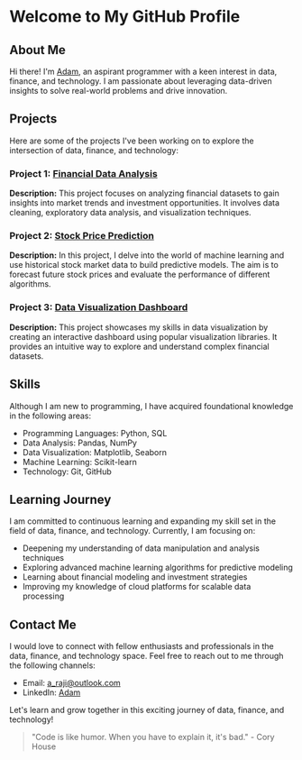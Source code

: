 # Welcome to My GitHub Profile

## About Me

Hi there! I'm [Adam](https://github.com/MorEnergy), an aspirant programmer with a keen interest in data, finance, and technology. I am passionate about leveraging data-driven insights to solve real-world problems and drive innovation.

## Projects

Here are some of the projects I've been working on to explore the intersection of data, finance, and technology:

### Project 1: [Financial Data Analysis](https://github.com/MorEnergy/Financial_data_analysis/tree/master)

**Description:** This project focuses on analyzing financial datasets to gain insights into market trends and investment opportunities. It involves data cleaning, exploratory data analysis, and visualization techniques.

### Project 2: [Stock Price Prediction](https://github.com/MorEnergy/stock_price_prediction/tree/master)

**Description:** In this project, I delve into the world of machine learning and use historical stock market data to build predictive models. The aim is to forecast future stock prices and evaluate the performance of different algorithms.

### Project 3: [Data Visualization Dashboard](https://github.com/MorEnergy/Finance_data_dashboard/tree/master)

**Description:** This project showcases my skills in data visualization by creating an interactive dashboard using popular visualization libraries. It provides an intuitive way to explore and understand complex financial datasets.

## Skills

Although I am new to programming, I have acquired foundational knowledge in the following areas:

- Programming Languages: Python, SQL
- Data Analysis: Pandas, NumPy
- Data Visualization: Matplotlib, Seaborn
- Machine Learning: Scikit-learn
- Technology: Git, GitHub

## Learning Journey

I am committed to continuous learning and expanding my skill set in the field of data, finance, and technology. Currently, I am focusing on:

- Deepening my understanding of data manipulation and analysis techniques
- Exploring advanced machine learning algorithms for predictive modeling
- Learning about financial modeling and investment strategies
- Improving my knowledge of cloud platforms for scalable data processing

## Contact Me

I would love to connect with fellow enthusiasts and professionals in the data, finance, and technology space. Feel free to reach out to me through the following channels:

- Email: [a_raji@outlook.com](mailto:a_raji@outlook.com)
- LinkedIn: [Adam](https://www.linkedin.com/in/adam-raji-/)

Let's learn and grow together in this exciting journey of data, finance, and technology!

> "Code is like humor. When you have to explain it, it's bad." - Cory House
